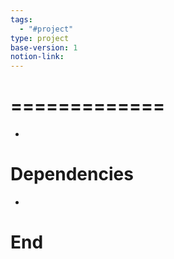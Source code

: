 ```yaml
---
tags:
  - "#project"
type: project
base-version: 1
notion-link:
---
```


# =============

- 

# Dependencies

- 

# End